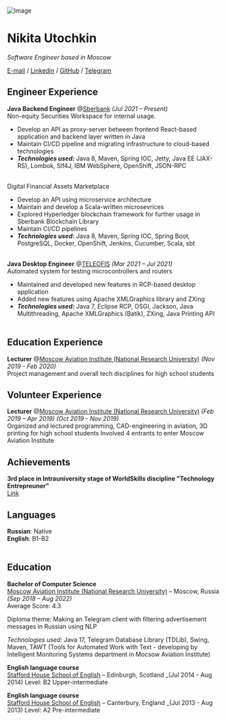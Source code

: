 ![Image](https://drive.google.com/uc?id=1QACKU9JncNw5T50oaqWFeiHWuzSg2f0b)
# Nikita Utochkin

_Software Engineer based in Moscow_ <br>

[E-mail](mailto:n1kut04k1n@gmail.com) / [Linkedin](https://www.linkedin.com/in/n1kutochkin) / [GitHub](https://github.com/n1kutochkin) / [Telegram](https://t.me/n1kutochkin)

## Engineer Experience

**Java Backend Engineer** @[Sberbank](https://sberbank.ru) _(Jul 2021 – Present)_ <br>
Non-equity Securities Workspace for internal usage.
  - Develop an API as proxy-server between frontend React-based application and backend layer written in Java
  - Maintain CI/CD pipeline and migrating infrastructure to cloud-based technologies
  - **_Technologies used:_** Java 8, Maven, Spring IOC, Jetty, Java EE (JAX-RS), Lombok, Slf4J, IBM WebSphere, OpenShift, JSON-RPC
  <br><br>
  
Digital Financial Assets Marketplace
 - Develop an API using microservice architecture
 - Maintain and develop a Scala-written microsevrices
 - Explored Hyperledger blockchain framework for further usage in Sberbank Blockchain Library
 - Maintain CI/CD pipelines
 - **_Technologies used:_** Java 8, Maven, Spring IOC, Spring Boot, PostgreSQL, Docker, OpenShift, Jenkins, Cucumber, Scala, sbt
<br><br>

**Java Desktop Engineer** @[TELEOFIS](https://teleofis.ru) _(Mar 2021 – Jul 2021)_ <br>
Automated system for testing microcontrollers and routers
 - Maintained and developed new features in RCP-based desktop application
 - Added new features using Apache XMLGraphics library and ZXing
 - **_Technologies used:_** Java 7, Eclipse RCP, OSGI, Jackson, Java Multithreading, Apache XMLGraphics (Batik), ZXing, Java Printing API
<br><br>

## Education Experience

**Lecturer** @[Moscow Aviation Institute (National Research University)](https://en.mai.ru/) _(Nov 2019 - Feb 2020)_ <br>
Project management and overall tech disciplines for high school students

## Volunteer Experience

**Lecturer** @[Moscow Aviation Institute (National Research University)](https://en.mai.ru/) _(Feb 2019 – Apr 2019)_ _(Oct 2019 - Nov 2019)_ <br>
Organized and lectured programming, CAD-engineering in aviation, 3D printing for high school students
Involved 4 entrants to enter Moscow Aviation Institute

## Achievements

**3rd place in Intrauniversity stage of WorldSkills discipline "Technology Entrepreuner"** <br>
[Link](https://mai.ru/press/news/detail.php?ID=118234)

## Languages

**Russian**: Native <br>
**English**: B1-B2
<br><br>

## Education

**Bachelor of Computer Science** <br>
[Moscow Aviation Institute (National Research University)](https://en.mai.ru/) – Moscow, Russia _(Sep 2018 – Aug 2022)_ <br>
Average Score: 4.3

Diploma theme: Making an Telegram client with filtering advertisement messages in Russian using NLP <br>

_Technologies used:_ Java 17, Telegram Database Library (TDLib), Swing, Maven, TAWT (Tools for Automated Work with Text - developing by Intelligent Monitoring Systems department in Mocsow Aviation Institute)

**English language course** <br>
[Stafford House School of English](https://www.staffordhouse.com/) – Edinburgh, Scotland _(Jul 2014 - Aug 2014)
Level: B2 Upper-intermediate


**English language course** <br>
[Stafford House School of English](https://www.staffordhouse.com/) – Canterbury, England _(Jul 2013 - Aug 2013)
Level: A2 Pre-intermediate

